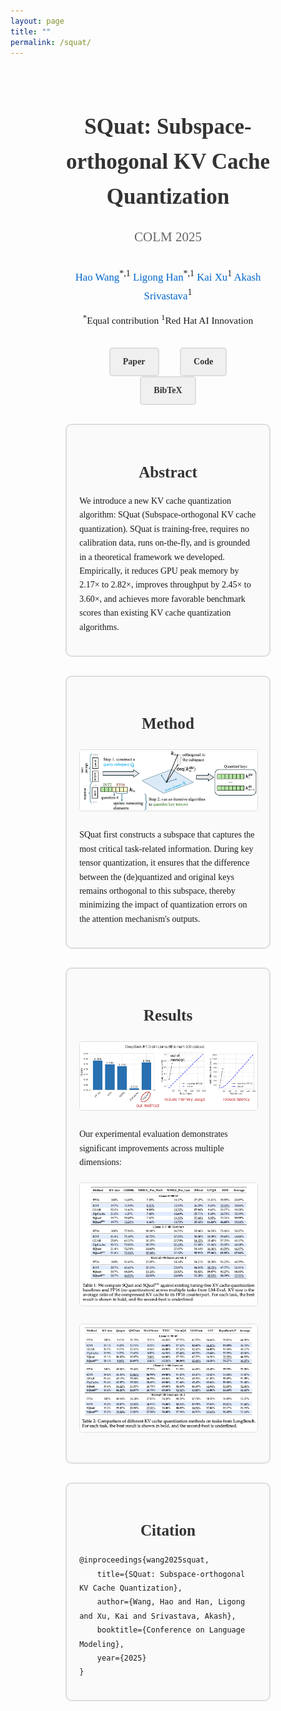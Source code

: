 ```yaml
---
layout: page
title: ""
permalink: /squat/
---
```


<style>
/* Hide the empty page title to remove extra margin */
.page__info {
  display: none !important;
}

/* Override theme container width for this page - target content area specifically */
.content .container {
  max-width: none !important;
  width: 100% !important;
}

.page__content {
  max-width: none !important;
  width: 100% !important;
}

.page {
  max-width: none !important;
  width: 100% !important;
}

/* Override all responsive breakpoints for content containers */
@media only screen and (max-width: 1140px) {
  .content .container {
    max-width: none !important;
  }
}

@media only screen and (max-width: 1024px) {
  .content .container {
    max-width: none !important;
  }
}

@media only screen and (max-width: 768px) {
  .content .container {
    max-width: none !important;
  }
  
  .paper-container {
    max-width: 100% !important;
    padding: 10px !important;
  }
}

@media only screen and (max-width: 576px) {
  .content .container {
    max-width: none !important;
  }
  
  .paper-container {
    max-width: 100% !important;
    padding: 10px !important;
  }
}

.paper-container {
  max-width: 65%;
  margin: 0 auto;
  padding: 20px;
  font-family: 'Times New Roman', serif;
  line-height: 1.6;
}

.paper-title {
  text-align: center;
  font-size: 2.5em;
  font-weight: bold;
  margin-bottom: 20px;
  color: #333;
}

.conference {
  text-align: center;
  font-size: 1.5em;
  color: #666;
  margin-bottom: 30px;
}

.authors {
  text-align: center;
  font-size: 1.2em;
  margin-bottom: 10px;
}

.author-link {
  color: #0066cc;
  text-decoration: none;
}

.author-link:hover {
  text-decoration: underline;
}

.affiliations {
  text-align: center;
  font-size: 1.1em;
  margin-bottom: 30px;
}

.nav-links {
  text-align: center;
  margin: 30px 0;
}

.nav-links a {
  display: inline-block;
  margin: 0 15px;
  padding: 10px 20px;
  background-color: #f0f0f0;
  border: 2px solid #ddd;
  border-radius: 5px;
  text-decoration: none;
  color: #333;
  font-weight: bold;
  transition: all 0.3s ease;
}

.nav-links a:hover {
  background-color: #e0e0e0;
  border-color: #bbb;
}

.section-box {
  border: 2px solid #ddd;
  border-radius: 10px;
  padding: 20px;
  margin: 30px 0;
  background-color: #fafafa;
}

.section-title {
  font-size: 1.8em;
  font-weight: bold;
  margin-bottom: 15px;
  color: #333;
  text-align: center;
}

.method-visual {
  text-align: center;
  margin: 20px 0;
}

.method-visual img {
  max-width: 100%;
  height: auto;
  border: 1px solid #ddd;
  border-radius: 5px;
}

.results-grid {
  display: grid;
  grid-template-columns: 1fr;
  gap: 20px;
  margin: 20px 0;
}

.result-item {
  text-align: center;
}

.result-item img {
  max-width: 100%;
  height: auto;
  border: 1px solid #ddd;
  border-radius: 5px;
}

.contributions-list {
  list-style: none;
  padding: 0;
}

.contributions-list li {
  background-color: #f9f9f9;
  border: 1px solid #ddd;
  border-radius: 5px;
  padding: 15px;
  margin: 10px 0;
}

.citation-box {
  background-color: #f5f5f5;
  border: 1px solid #ddd;
  border-radius: 5px;
  padding: 20px;
  margin: 20px 0;
  font-family: 'Courier New', monospace;
  font-size: 0.9em;
  overflow-x: auto;
}

@media (max-width: 768px) {
  .paper-title {
    font-size: 2em;
  }
  
  .nav-links a {
    display: block;
    margin: 10px 0;
  }
}
</style>

<div class="paper-container">
  <h1 class="paper-title">SQuat: Subspace-orthogonal KV Cache Quantization</h1>
  
  <div class="conference">COLM 2025</div>
  
  <div class="authors">
    <a href="https://haowang94.github.io" target="_blank" class="author-link">Hao Wang</a><sup>*,1</sup>
    <a href="https://phymhan.github.io" target="_blank" class="author-link">Ligong Han</a><sup>*,1</sup>
    <a href="https://xuk.ai" target="_blank" class="author-link">Kai Xu</a><sup>1</sup>
    <a href="https://akashgit.github.io" target="_blank" class="author-link">Akash Srivastava</a><sup>1</sup>
  </div>
  
  <div class="affiliations">
    <sup>*</sup>Equal contribution <sup>1</sup>Red Hat AI Innovation
  </div>
  
  <div class="nav-links">
    <a href="https://arxiv.org/abs/2503.24358" target="_blank">Paper</a>
    <a href="https://github.com/Red-Hat-AI-Innovation-Team/SQuat" target="_blank">Code</a>
    <a href="#citation">BibTeX</a>
  </div>
  
  <div class="section-box">
    <h2 class="section-title">Abstract</h2>
    <p>We introduce a new KV cache quantization algorithm: SQuat (Subspace-orthogonal KV cache quantization). SQuat is training-free, requires no calibration data, runs on-the-fly, and is grounded in a theoretical framework we developed. Empirically, it reduces GPU peak memory by 2.17× to 2.82×, improves throughput by 2.45× to 3.60×, and achieves more favorable benchmark scores than existing KV cache quantization algorithms.</p>
  </div>
  
  <div class="section-box">
    <h2 class="section-title">Method</h2>
    <div class="method-visual">
      <img src="/images/squat/kvcache.png" alt="KV Cache Quantization Overview">
    </div>
    <p>SQuat first constructs a subspace that captures the most critical task-related information. During key tensor quantization, it ensures that the difference between the (de)quantized and original keys remains orthogonal to this subspace, thereby minimizing the impact of quantization errors on the attention mechanism's outputs.</p>
  </div>
  
  <div class="section-box">
    <h2 class="section-title">Results</h2>
    <div class="method-visual">
      <img src="/images/squat/results.png" alt="SQuat Method Overview">
    </div>
    <p>Our experimental evaluation demonstrates significant improvements across multiple dimensions:</p>
    <div class="results-grid">
      <div class="result-item">
        <img src="/images/squat/table1.png" alt="Performance Results">
      </div>
      <div class="result-item">
        <img src="/images/squat/table2.png" alt="Benchmark Comparison">
      </div>
    </div>
  </div>
  
  
  <div class="section-box" id="citation">
    <h2 class="section-title">Citation</h2>
    <pre><code>@inproceedings{wang2025squat,
    title={SQuat: Subspace-orthogonal KV Cache Quantization},
    author={Wang, Hao and Han, Ligong and Xu, Kai and Srivastava, Akash},
    booktitle={Conference on Language Modeling},
    year={2025}
}</code></pre>
  </div>
</div>